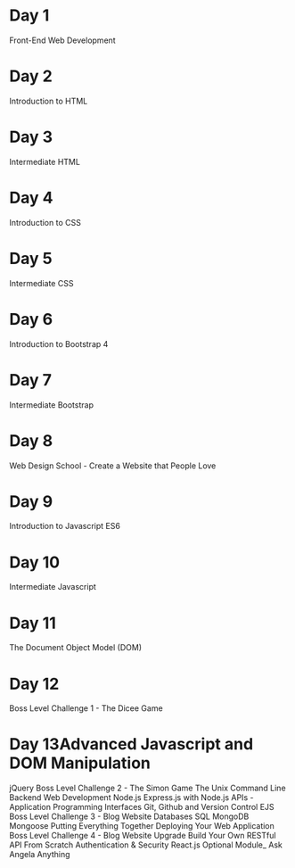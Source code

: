 # Day 1
Front-End Web Development
# Day 2
Introduction to HTML
# Day 3
Intermediate HTML
# Day 4
Introduction to CSS
# Day 5
Intermediate CSS
# Day 6
Introduction to Bootstrap 4
# Day 7
Intermediate Bootstrap
# Day 8
Web Design School - Create a Website that People Love
# Day 9
Introduction to Javascript ES6
# Day 10
Intermediate Javascript

# Day 11
The Document Object Model (DOM)

# Day 12
Boss Level Challenge 1 - The Dicee Game

# Day 13Advanced Javascript and DOM Manipulation
jQuery
Boss Level Challenge 2 - The Simon Game
The Unix Command Line
Backend Web Development
Node.js
Express.js with Node.js
APIs - Application Programming Interfaces
Git, Github and Version Control
EJS
Boss Level Challenge 3 - Blog Website
Databases
SQL
MongoDB
Mongoose
Putting Everything Together
Deploying Your Web Application
Boss Level Challenge 4 - Blog Website Upgrade
Build Your Own RESTful API From Scratch
Authentication & Security
React.js
Optional Module_ Ask Angela Anything
